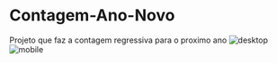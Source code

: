 # Contagem-Ano-Novo
Projeto que faz a contagem regressiva para o proximo ano
![desktop](https://user-images.githubusercontent.com/78445566/144717463-30e6fdc0-6c5c-4443-a296-a2e513a700f6.png)
![mobile](https://user-images.githubusercontent.com/78445566/144717559-d7d6e087-6582-4df8-81e1-7ae97cbd5fb4.png)
